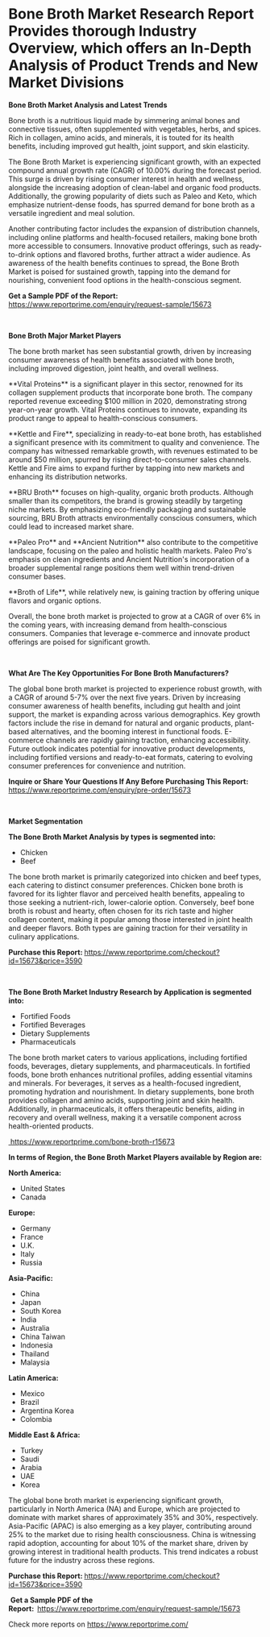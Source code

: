<p><h1>Bone Broth Market Research Report Provides thorough Industry Overview, which offers an In-Depth Analysis of Product Trends and New Market Divisions</h1></p><p><strong>Bone Broth Market Analysis and Latest Trends</strong></p>
<p><p>Bone broth is a nutritious liquid made by simmering animal bones and connective tissues, often supplemented with vegetables, herbs, and spices. Rich in collagen, amino acids, and minerals, it is touted for its health benefits, including improved gut health, joint support, and skin elasticity. </p><p>The Bone Broth Market is experiencing significant growth, with an expected compound annual growth rate (CAGR) of 10.00% during the forecast period. This surge is driven by rising consumer interest in health and wellness, alongside the increasing adoption of clean-label and organic food products. Additionally, the growing popularity of diets such as Paleo and Keto, which emphasize nutrient-dense foods, has spurred demand for bone broth as a versatile ingredient and meal solution.</p><p>Another contributing factor includes the expansion of distribution channels, including online platforms and health-focused retailers, making bone broth more accessible to consumers. Innovative product offerings, such as ready-to-drink options and flavored broths, further attract a wider audience. As awareness of the health benefits continues to spread, the Bone Broth Market is poised for sustained growth, tapping into the demand for nourishing, convenient food options in the health-conscious segment.</p></p>
<p><strong>Get a Sample PDF of the Report:&nbsp;</strong> <a href="https://www.reportprime.com/enquiry/request-sample/15673?utm_campaign=3124&utm_medium=2&utm_source=Github&utm_content=ia&utm_term=20032025&utm_id=bone-broth">https://www.reportprime.com/enquiry/request-sample/15673</a></p>
<p>&nbsp;</p>
<p><strong>Bone Broth Major Market Players</strong></p>
<p><p>The bone broth market has seen substantial growth, driven by increasing consumer awareness of health benefits associated with bone broth, including improved digestion, joint health, and overall wellness.</p><p>**Vital Proteins** is a significant player in this sector, renowned for its collagen supplement products that incorporate bone broth. The company reported revenue exceeding $100 million in 2020, demonstrating strong year-on-year growth. Vital Proteins continues to innovate, expanding its product range to appeal to health-conscious consumers.</p><p>**Kettle and Fire**, specializing in ready-to-eat bone broth, has established a significant presence with its commitment to quality and convenience. The company has witnessed remarkable growth, with revenues estimated to be around $50 million, spurred by rising direct-to-consumer sales channels. Kettle and Fire aims to expand further by tapping into new markets and enhancing its distribution networks.</p><p>**BRU Broth** focuses on high-quality, organic broth products. Although smaller than its competitors, the brand is growing steadily by targeting niche markets. By emphasizing eco-friendly packaging and sustainable sourcing, BRU Broth attracts environmentally conscious consumers, which could lead to increased market share.</p><p>**Paleo Pro** and **Ancient Nutrition** also contribute to the competitive landscape, focusing on the paleo and holistic health markets. Paleo Pro's emphasis on clean ingredients and Ancient Nutrition's incorporation of a broader supplemental range positions them well within trend-driven consumer bases.</p><p>**Broth of Life**, while relatively new, is gaining traction by offering unique flavors and organic options. </p><p>Overall, the bone broth market is projected to grow at a CAGR of over 6% in the coming years, with increasing demand from health-conscious consumers. Companies that leverage e-commerce and innovate product offerings are poised for significant growth.</p></p>
<p>&nbsp;</p>
<p><strong>What Are The Key Opportunities For Bone Broth Manufacturers?</strong></p>
<p><p>The global bone broth market is projected to experience robust growth, with a CAGR of around 5-7% over the next five years. Driven by increasing consumer awareness of health benefits, including gut health and joint support, the market is expanding across various demographics. Key growth factors include the rise in demand for natural and organic products, plant-based alternatives, and the booming interest in functional foods. E-commerce channels are rapidly gaining traction, enhancing accessibility. Future outlook indicates potential for innovative product developments, including fortified versions and ready-to-eat formats, catering to evolving consumer preferences for convenience and nutrition.</p></p>
<p><strong>Inquire or Share Your Questions If Any Before Purchasing This Report:</strong> <a href="https://www.reportprime.com/enquiry/pre-order/15673?utm_campaign=3124&utm_medium=2&utm_source=Github&utm_content=ia&utm_term=20032025&utm_id=bone-broth">https://www.reportprime.com/enquiry/pre-order/15673</a></p>
<p>&nbsp;</p>
<p><strong>Market Segmentation</strong></p>
<p><strong>The Bone Broth Market Analysis by types is segmented into:</strong></p>
<p><ul><li>Chicken</li><li>Beef</li></ul></p>
<p><p>The bone broth market is primarily categorized into chicken and beef types, each catering to distinct consumer preferences. Chicken bone broth is favored for its lighter flavor and perceived health benefits, appealing to those seeking a nutrient-rich, lower-calorie option. Conversely, beef bone broth is robust and hearty, often chosen for its rich taste and higher collagen content, making it popular among those interested in joint health and deeper flavors. Both types are gaining traction for their versatility in culinary applications.</p></p>
<p><strong>Purchase this Report:&nbsp;</strong><a href="https://www.reportprime.com/checkout?id=15673&price=3590&utm_campaign=3124&utm_medium=2&utm_source=Github&utm_content=ia&utm_term=20032025&utm_id=bone-broth">https://www.reportprime.com/checkout?id=15673&price=3590</a></p>
<p>&nbsp;</p>
<p><strong>The Bone Broth Market Industry Research by Application is segmented into:</strong></p>
<p><ul><li>Fortified Foods</li><li>Fortified Beverages</li><li>Dietary Supplements</li><li>Pharmaceuticals</li></ul></p>
<p><p>The bone broth market caters to various applications, including fortified foods, beverages, dietary supplements, and pharmaceuticals. In fortified foods, bone broth enhances nutritional profiles, adding essential vitamins and minerals. For beverages, it serves as a health-focused ingredient, promoting hydration and nourishment. In dietary supplements, bone broth provides collagen and amino acids, supporting joint and skin health. Additionally, in pharmaceuticals, it offers therapeutic benefits, aiding in recovery and overall wellness, making it a versatile component across health-oriented products.</p></p>
<p><a href="https://www.reportprime.com/bone-broth-r15673?utm_campaign=3124&utm_medium=2&utm_source=Github&utm_content=ia&utm_term=20032025&utm_id=bone-broth">&nbsp;https://www.reportprime.com/bone-broth-r15673</a></p>
<p><strong>In terms of Region, the Bone Broth Market Players available by Region are:</strong></p>
<p>
    <p> <strong> North America: </strong>
        <ul>
            <li>United States</li>
            <li>Canada</li>
        </ul>
        </p> 
    <p> <strong> Europe: </strong>
        <ul>
            <li>Germany</li>
            <li>France</li>
            <li>U.K.</li>
            <li>Italy</li>
            <li>Russia</li>
        </ul>
        </p> 
    <p> <strong> Asia-Pacific: </strong>
        <ul>
            <li>China</li>
            <li>Japan</li>
            <li>South Korea</li>
            <li>India</li>
            <li>Australia</li>
            <li>China Taiwan</li>
            <li>Indonesia</li>
            <li>Thailand</li>
            <li>Malaysia</li>
        </ul>
        </p> 
    <p> <strong> Latin America: </strong>
        <ul>
            <li>Mexico</li>
            <li>Brazil</li>
            <li>Argentina Korea</li>
            <li>Colombia</li>
        </ul>
        </p> 
    <p> <strong> Middle East & Africa: </strong>
        <ul>
            <li>Turkey</li>
            <li>Saudi</li>
            <li>Arabia</li>
            <li>UAE</li>
            <li>Korea</li>
        </ul>
    </p>
    </p>
<p><p>The global bone broth market is experiencing significant growth, particularly in North America (NA) and Europe, which are projected to dominate with market shares of approximately 35% and 30%, respectively. Asia-Pacific (APAC) is also emerging as a key player, contributing around 25% to the market due to rising health consciousness. China is witnessing rapid adoption, accounting for about 10% of the market share, driven by growing interest in traditional health products. This trend indicates a robust future for the industry across these regions.</p></p>
<p><strong>Purchase this Report: </strong><a href="https://www.reportprime.com/checkout?id=15673&price=3590&utm_campaign=3124&utm_medium=2&utm_source=Github&utm_content=ia&utm_term=20032025&utm_id=bone-broth">https://www.reportprime.com/checkout?id=15673&price=3590</a></p>
<p>&nbsp;<strong>Get a Sample PDF of the Report:&nbsp;&nbsp;</strong><a href="https://www.reportprime.com/enquiry/request-sample/15673?utm_campaign=3124&utm_medium=2&utm_source=Github&utm_content=ia&utm_term=20032025&utm_id=bone-broth">https://www.reportprime.com/enquiry/request-sample/15673</a></p>
<p><strong></strong></p>
<p>Check more reports on <a href="https://www.reportprime.com/?utm_campaign=3124&utm_medium=2&utm_source=Github&utm_content=ia&utm_term=20032025&utm_id=bone-broth">https://www.reportprime.com/</a></p>